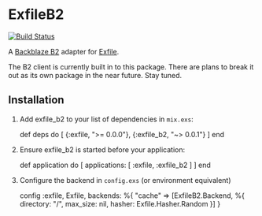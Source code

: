 # ExfileB2

[![Build Status](https://travis-ci.org/keichan34/exfile-b2.svg?branch=master)](https://travis-ci.org/keichan34/exfile-b2)

A [Backblaze B2](https://www.backblaze.com/b2/cloud-storage.html) adapter for [Exfile](https://github.com/keichan34/exfile).

The B2 client is currently built in to this package. There are plans to break it out as its own
package in the near future. Stay tuned.

## Installation

  1. Add exfile_b2 to your list of dependencies in `mix.exs`:

        def deps do
          [
            {:exfile, ">= 0.0.0"},
            {:exfile_b2, "~> 0.0.1"}
          ]
        end

  2. Ensure exfile_b2 is started before your application:

        def application do
          [
            applications: [
              :exfile,
              :exfile_b2
            ]
          ]
        end

  3. Configure the backend in `config.exs` (or environment equivalent)

        config :exfile, Exfile,
          backends: %{
            "cache" => [ExfileB2.Backend, %{
              directory: "/",
              max_size: nil,
              hasher: Exfile.Hasher.Random
            }]
          }
